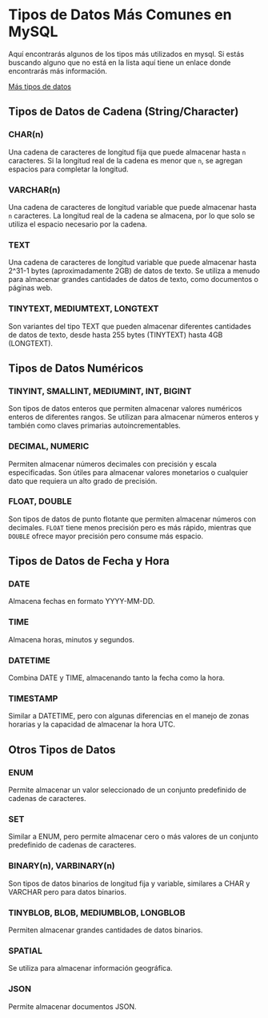 # Tipos de Datos Más Comunes en MySQL
Aquí encontrarás algunos de los tipos más utilizados en mysql. Si estás buscando alguno que no está en la lista aquí tiene un enlace donde encontrarás más información.

[Más tipos de datos](https://dev.mysql.com/doc/refman/8.0/en/data-types.html)

## Tipos de Datos de Cadena (String/Character)

### CHAR(n)
Una cadena de caracteres de longitud fija que puede almacenar hasta `n` caracteres. Si la longitud real de la cadena es menor que `n`, se agregan espacios para completar la longitud.

### VARCHAR(n)
Una cadena de caracteres de longitud variable que puede almacenar hasta `n` caracteres. La longitud real de la cadena se almacena, por lo que solo se utiliza el espacio necesario por la cadena.

### TEXT
Una cadena de caracteres de longitud variable que puede almacenar hasta 2^31-1 bytes (aproximadamente 2GB) de datos de texto. Se utiliza a menudo para almacenar grandes cantidades de datos de texto, como documentos o páginas web.

### TINYTEXT, MEDIUMTEXT, LONGTEXT
Son variantes del tipo TEXT que pueden almacenar diferentes cantidades de datos de texto, desde hasta 255 bytes (TINYTEXT) hasta 4GB (LONGTEXT).

## Tipos de Datos Numéricos

### TINYINT, SMALLINT, MEDIUMINT, INT, BIGINT
Son tipos de datos enteros que permiten almacenar valores numéricos enteros de diferentes rangos. Se utilizan para almacenar números enteros y también como claves primarias autoincrementables.

### DECIMAL, NUMERIC
Permiten almacenar números decimales con precisión y escala especificadas. Son útiles para almacenar valores monetarios o cualquier dato que requiera un alto grado de precisión.

### FLOAT, DOUBLE
Son tipos de datos de punto flotante que permiten almacenar números con decimales. `FLOAT` tiene menos precisión pero es más rápido, mientras que `DOUBLE` ofrece mayor precisión pero consume más espacio.

## Tipos de Datos de Fecha y Hora

### DATE
Almacena fechas en formato YYYY-MM-DD.

### TIME
Almacena horas, minutos y segundos.

### DATETIME
Combina DATE y TIME, almacenando tanto la fecha como la hora.

### TIMESTAMP
Similar a DATETIME, pero con algunas diferencias en el manejo de zonas horarias y la capacidad de almacenar la hora UTC.

## Otros Tipos de Datos

### ENUM
Permite almacenar un valor seleccionado de un conjunto predefinido de cadenas de caracteres.

### SET
Similar a ENUM, pero permite almacenar cero o más valores de un conjunto predefinido de cadenas de caracteres.

### BINARY(n), VARBINARY(n)
Son tipos de datos binarios de longitud fija y variable, similares a CHAR y VARCHAR pero para datos binarios.

### TINYBLOB, BLOB, MEDIUMBLOB, LONGBLOB
Permiten almacenar grandes cantidades de datos binarios.

### SPATIAL
Se utiliza para almacenar información geográfica.

### JSON
Permite almacenar documentos JSON.
